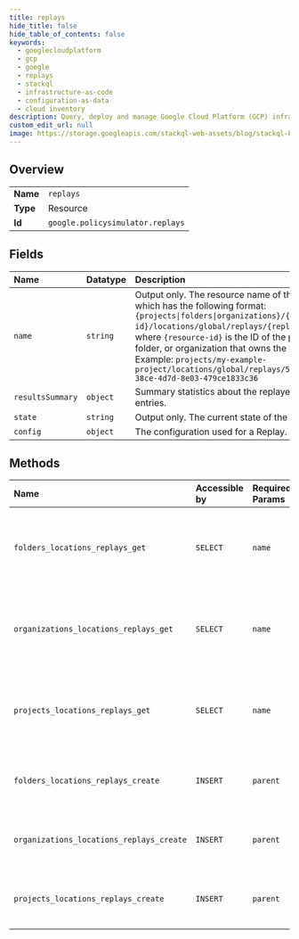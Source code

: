 ```yaml
---
title: replays
hide_title: false
hide_table_of_contents: false
keywords:
  - googlecloudplatform
  - gcp
  - google
  - replays
  - stackql
  - infrastructure-as-code
  - configuration-as-data
  - cloud inventory
description: Query, deploy and manage Google Cloud Platform (GCP) infrastructure and resources using SQL
custom_edit_url: null
image: https://storage.googleapis.com/stackql-web-assets/blog/stackql-blog-post-featured-image.png
---
```

  
    

## Overview
<table><tbody>
<tr><td><b>Name</b></td><td><code>replays</code></td></tr>
<tr><td><b>Type</b></td><td>Resource</td></tr>
<tr><td><b>Id</b></td><td><code>google.policysimulator.replays</code></td></tr>
</tbody></table>

## Fields
| Name | Datatype | Description |
|:-----|:---------|:------------|
| `name` | `string` | Output only. The resource name of the `Replay`, which has the following format: `{projects\|folders\|organizations}/{resource-id}/locations/global/replays/{replay-id}`, where `{resource-id}` is the ID of the project, folder, or organization that owns the Replay. Example: `projects/my-example-project/locations/global/replays/506a5f7f-38ce-4d7d-8e03-479ce1833c36` |
| `resultsSummary` | `object` | Summary statistics about the replayed log entries. |
| `state` | `string` | Output only. The current state of the `Replay`. |
| `config` | `object` | The configuration used for a Replay. |
## Methods
| Name | Accessible by | Required Params | Description |
|:-----|:--------------|:----------------|:------------|
| `folders_locations_replays_get` | `SELECT` | `name` | Gets the specified Replay. Each `Replay` is available for at least 7 days. |
| `organizations_locations_replays_get` | `SELECT` | `name` | Gets the specified Replay. Each `Replay` is available for at least 7 days. |
| `projects_locations_replays_get` | `SELECT` | `name` | Gets the specified Replay. Each `Replay` is available for at least 7 days. |
| `folders_locations_replays_create` | `INSERT` | `parent` | Creates and starts a Replay using the given ReplayConfig. |
| `organizations_locations_replays_create` | `INSERT` | `parent` | Creates and starts a Replay using the given ReplayConfig. |
| `projects_locations_replays_create` | `INSERT` | `parent` | Creates and starts a Replay using the given ReplayConfig. |
